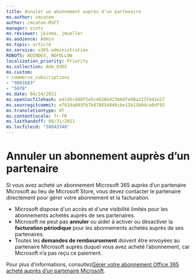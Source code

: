 ```yaml
---
title: Annuler un abonnement auprès d’un partenaire
ms.author: cmcatee
author: cmcatee-MSFT
manager: scotv
ms.reviewer: jkinma, jmueller
ms.audience: Admin
ms.topic: article
ms.service: o365-administration
ROBOTS: NOINDEX, NOFOLLOW
localization_priority: Priority
ms.collection: Adm_O365
ms.custom:
- commerce_subscriptions
- "9001683"
- "5078"
ms.date: 04/14/2021
ms.openlocfilehash: ed145cdd0f5e5c4926b423b60fa90a223f442e27
ms.sourcegitcommit: e781da003fb7b878854846cbe12b13b9dca8df92
ms.translationtype: HT
ms.contentlocale: fr-FR
ms.lasthandoff: 08/31/2021
ms.locfileid: "58843340"
---
```

# <a name="cancel-subscription-from-partner"></a>Annuler un abonnement auprès d’un partenaire

Si vous avez acheté un abonnement Microsoft 365 auprès d’un partenaire Microsoft au lieu de Microsoft Store, vous devez contacter le partenaire directement pour gérer votre abonnement et la facturation.

- Microsoft dispose d'un accès et d'une visibilité limités pour les abonnements achetés auprès de ses partenaires. 
- Microsoft ne peut pas **annuler** ou aider à activer ou désactiver la **facturation périodique** pour les abonnements achetés auprès de ses partenaires. 
- Toutes les **demandes de remboursement** doivent être envoyées au partenaire Microsoft auprès duquel vous avez acheté l’abonnement, car Microsoft n’a pas reçu ce paiement. 

Pour plus d’informations, consultez[Gérer votre abonnement Office 365 acheté auprès d’un partenaire Microsoft](https://support.microsoft.com/help/4230739/microsoft-account-manage-office-365-subscription-from-third-party). 
